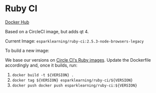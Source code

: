 # Ruby CI

[Docker Hub](https://hub.docker.com/r/esparklearning/ruby-ci/)

Based on a CircleCI image, but adds qt 4.

Current Image: `esparklearning/ruby-ci:2.5.3-node-browsers-legacy`

To build a new image:

We base our versions on [Circle CI's Ruby images](https://hub.docker.com/r/circleci/ruby/). Update
the Dockerfile accordingly and, once it builds, run:

1. `docker build -t ${VERSION} .`
2. `docker tag ${VERSION} esparklearning/ruby-ci/${VERSION}`
3. `docker push docker push esparklearning/ruby-ci:${VERSION}`
